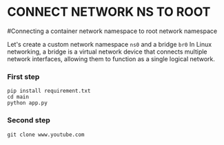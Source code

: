 # CONNECT NETWORK NS TO ROOT

#Connecting a container network namespace to root network namespace

Let's create a custom network namespace `ns0` and a bridge `br0` In Linux networking, a bridge is a virtual network device that connects multiple network interfaces, allowing them to function as a single logical network.

### First step
```
pip install requirement.txt
cd main
python app.py
```

### Second step
`git clone www.youtube.com`
